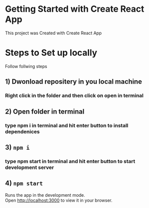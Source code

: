 # Getting Started with Create React App

This project was Created with Create React App

# Steps to Set up locally

Follow follwing steps

## 1) Dwonload repositery in you local machine

### Right click in the folder and then click on open in terminal

## 2) Open folder in terminal

### type npm i in terminal and hit enter button to install dependenices

## 3) `npm i`

### type npm start in terminal and hit enter button to start development server

## 4) `npm start`

Runs the app in the development mode.\
Open [http://localhost:3000](http://localhost:3000) to view it in your browser.
